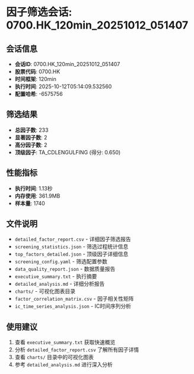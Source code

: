 # 因子筛选会话: 0700.HK_120min_20251012_051407

## 会话信息
- **会话ID**: 0700.HK_120min_20251012_051407
- **股票代码**: 0700.HK
- **时间框架**: 120min
- **执行时间**: 2025-10-12T05:14:09.532560
- **配置哈希**: -6575756

## 筛选结果
- **总因子数**: 233
- **显著因子数**: 2
- **高分因子数**: 2
- **顶级因子**: TA_CDLENGULFING (得分: 0.650)

## 性能指标
- **执行时间**: 1.13秒
- **内存使用**: 361.9MB
- **样本量**: 1740

## 文件说明
- `detailed_factor_report.csv` - 详细因子筛选报告
- `screening_statistics.json` - 筛选过程统计信息
- `top_factors_detailed.json` - 顶级因子详细信息
- `screening_config.yaml` - 筛选配置参数
- `data_quality_report.json` - 数据质量报告
- `executive_summary.txt` - 执行摘要
- `detailed_analysis.md` - 详细分析报告
- `charts/` - 可视化图表目录
- `factor_correlation_matrix.csv` - 因子相关性矩阵
- `ic_time_series_analysis.json` - IC时间序列分析

## 使用建议
1. 查看 `executive_summary.txt` 获取快速概览
2. 分析 `detailed_factor_report.csv` 了解所有因子详情
3. 查看 `charts/` 目录中的可视化图表
4. 参考 `detailed_analysis.md` 进行深入分析
